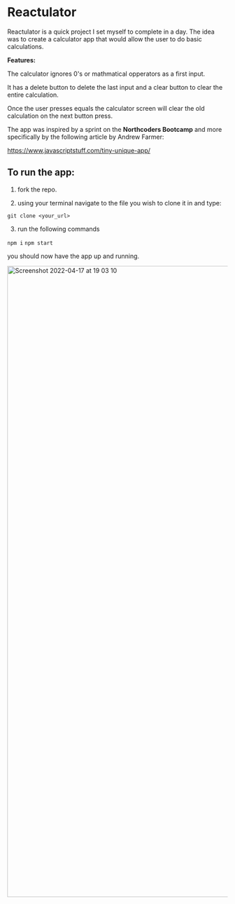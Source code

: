 # Reactulator

Reactulator is a quick project I set myself to complete in a day. The idea was to create a calculator app that would allow the user to do basic calculations.

**Features:**

The calculator ignores 0's or mathmatical opperators as a first input.

It has a delete button to delete the last input and a clear button to clear the entire calculation.

Once the user presses equals the calculator screen will clear the old calculation on the next button press.

The app was inspired by a sprint on the **Northcoders Bootcamp** and more specifically by the following article by Andrew Farmer:

https://www.javascriptstuff.com/tiny-unique-app/

## To run the app:

1. fork the repo.

2. using your terminal navigate to the file you wish to clone it in and type:

`git clone <your_url>`

3. run the following commands

`npm i`
`npm start`

you should now have the app up and running.

<img width="1440" alt="Screenshot 2022-04-17 at 19 03 10" src="https://user-images.githubusercontent.com/98897275/163726917-e51a49b6-352d-4d88-bb8f-95f7b737de6b.png">


